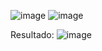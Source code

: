 ![image](https://user-images.githubusercontent.com/39509244/120871079-0fae7580-c571-11eb-9027-96c1cd8d8a04.png)
![image](https://user-images.githubusercontent.com/39509244/120871093-1b01a100-c571-11eb-9f1e-dd44c8f19d51.png)

Resultado:
![image](https://user-images.githubusercontent.com/39509244/120871132-34a2e880-c571-11eb-9b4a-6a7776a039b9.png)
